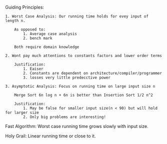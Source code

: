 Guiding Principles: 

    1. Worst Case Analysis: Our running time holds for evey input of length n.

        As opposed to:
            1. Average case analysis
            2. bench mark
        
        Both require domain knowledge

    2. Wont pay much attentions to constants factors and lower order terms

        Justification: 
            1. Eaiser
            2. Constants are dependent on architecture/compiler/programmer
            3. losses very little predecctive power

    3. Asymptotic Analysis: Focus on running time on large input size n

        Merge Sort 6n log n + 6n is better than Insertion Sort 1/2 n^2

        Justification:
            1. May be false for smaller input size(n < 90) but will hold for larger size
            2. Only big problems are interesting!

Fast Algorithm: Worst case running time grows slowly with input size.

Holy Grail: Linear running time or close to it.
